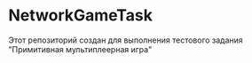 # NetworkGameTask
Этот репозиторий создан для выполнения тестового задания "Примитивная мультиплеерная игра"
